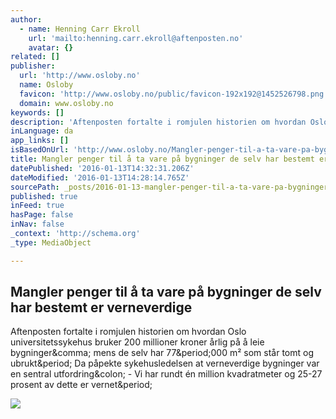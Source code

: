 ```yaml
---
author:
  - name: Henning Carr Ekroll
    url: 'mailto:henning.carr.ekroll@aftenposten.no'
    avatar: {}
related: []
publisher:
  url: 'http://www.osloby.no'
  name: Osloby
  favicon: 'http://www.osloby.no/public/favicon-192x192@1452526798.png'
  domain: www.osloby.no
keywords: []
description: 'Aftenposten fortalte i romjulen historien om hvordan Oslo universitetssykehus bruker 200 millioner kroner årlig på å leie bygninger, mens de selv har 77.000 m² som står tomt og ubrukt. Da påpekte sykehusledelsen at verneverdige bygninger var en sentral utfordring: - Vi har rundt én million kvadratmeter og 25-27 prosent av dette er vernet.'
inLanguage: da
app_links: []
isBasedOnUrl: 'http://www.osloby.no/Mangler-penger-til-a-ta-vare-pa-bygninger-de-selv-har-bestemt-er-verneverdige-8304100.html'
title: Mangler penger til å ta vare på bygninger de selv har bestemt er verneverdige
datePublished: '2016-01-13T14:32:31.206Z'
dateModified: '2016-01-13T14:28:14.765Z'
sourcePath: _posts/2016-01-13-mangler-penger-til-a-ta-vare-pa-bygninger-de-selv-har-bestem.md
published: true
inFeed: true
hasPage: false
inNav: false
_context: 'http://schema.org'
_type: MediaObject

---
```

<article style=""><h1>Mangler penger til å ta vare på bygninger de selv har bestemt er verneverdige</h1><p>Aftenposten fortalte i romjulen historien om hvordan Oslo universitetssykehus bruker 200 millioner kroner årlig på å leie bygninger&amp;comma; mens de selv har 77&amp;period;000 m² som står tomt og ubrukt&amp;period; Da påpekte sykehusledelsen at verneverdige bygninger var en sentral utfordring&amp;colon; - Vi har rundt én million kvadratmeter og 25-27 prosent av dette er vernet&amp;period;</p><img src="http://ap.mnocdn.no/incoming/article8308523.ece/ALTERNATES/w1440c169/_MG_8994.jpg?updated=070120161217" /></article>